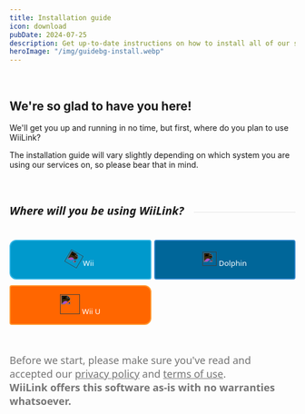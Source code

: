 ```yaml
---
title: Installation guide
icon: download
pubDate: 2024-07-25
description: Get up-to-date instructions on how to install all of our services!
heroImage: "/img/guidebg-install.webp"
---
```


<br>

## We're so glad to have you here!

We'll get you up and running in no time, but first, where do you plan to use WiiLink?

<l class="notice info fullwidth">The installation guide will vary slightly depending on which system you are using our services on, so please bear that in mind.</l>

</br>
<div style="display: flex; gap:8px; align-items: center;">
  <h5 style="font-family: system-ui; font-size:20px;">Where will you be using WiiLink?</h5>
  <hr style="flex-grow: 1; border: none; opacity:0.1; border-top: 2px solid var(--color); margin-left: 10px">
</div>
<div style="display:grid; grid-template-columns:repeat(auto-fit, minmax(200px, 1fr));  margin-bottom:50px; gap:5px; flex-wrap:nowrap; position:relative;">
  <div style="width:100%; height:70px; margin-top:5px; position:relative;">
    <a href="/guide/wii">
      <button type="button" style="width:100%; height:70px; color:white !important; font-family:system-ui; border-radius:12px 4px 4px 12px; background-color:#0099CC; border:2px solid #33B5E5; transition: all 0.3s ease;" class="btn1 btn btn-primary">
        <img src="../../img/wiimote.webp" style="rotate:30deg; filter:invert(1);" height="25px"> Wii
      </button>
    </a>
  </div>
  <div style="width:100%; height:70px; margin-top:5px; position:relative;">
    <a href="/guide/dolphin">
      <button type="button" style="width:100%; height:70px; color:white !important; font-family:system-ui; border-radius:4px 4px 4px 4px; background-color:#006699; border:2px solid #3388CC; transition: all 0.3s ease;" class="btn1 btn btn-primary">
        <img src="../../img/dolphin.webp" style="filter:invert(1);" height="25px"> Dolphin
      </button>
    </a>
  </div>
  <div style="width:100%; height:70px; margin-top:5px; position:relative;">
    <a href="/guide/vwii">
      <button type="button" style="width:100%; height:70px; color:white !important; font-family:system-ui; border-radius:4px 12px 12px 4px; background-color:#FF6600; border:2px solid #FF9933; transition: all 0.3s ease;" class="btn1 btn btn-primary">
        <img src="../../img/gamepad.webp" style="filter:invert(1);" height="35px"> Wii U
      </button>
    </a>
  </div>
</div>
<span style="filter:opacity(0.6); font-size:18px; font-family:system-ui;">
Before we start, please make sure you've read and accepted our <a href="/privacy-policy">privacy policy</a> and <a href="/tos">terms of use</a>.
<br>
<b>WiiLink offers this software as-is with no warranties whatsoever.</b>
</span>

<br><br><br>

<style>
  .btn1:hover {
    filter: brightness(0.9);
  }
  .btn1:active {
    filter: brightness(0.8);
    transform: scale(0.98);
  }
    @media (max-width: 600px) {
    div div:nth-child(1) a .btn1 {
      border-radius:16px 16px 4px 4px !important;
    }
     div div:nth-child(2) a .btn1 {
      border-radius:4px !important;
    }
     div div:nth-child(3) a .btn1 {
      border-radius:4px 4px 16px 16px !important;
    }
  }
</style>
</div>
